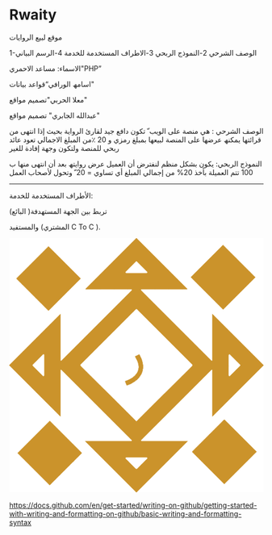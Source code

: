 # Rwaity
موقع لبيع الروايات

1-الوصف الشرحي
2-النموذج الربحي
3-الاطراف المستخدمة للخدمة
4-الرسم البیاني



الاسماء:
مساعد الاحمري"PHP”

اسامھ الورافي“قواعد بیانات"

معلا الحربي"تصمیم مواقع"

عبدالله الجابري" تصمیم مواقع" 


الوصف الشرحي :
ھي منصة على الویب ّ تكون دافع جید لقارئ الروایة
بحیث إذا انتھى من قرائتھا یمكنھ عرضھا على المنصة
 لبیعھا بمبلغ رمزي
و 20 ٪من المبلغ الاجمالي تعود عائد
ربحي للمنصة ولتكون وجھة إفادة للغیر


 النموذج الربحي:
یكون بشكل منظم لنفترض أن العمیل عرض روایتھ
بعد أن انتھى منھا ب 100 تتم العمیلة بأخذ 20%
من إجمالي المبلغ أي تساوي = 20 
ّ وتحول لأصحاب العمل


 __________
 الأطراف المستخدمة للخدمة:
 
تربط بین الجھة المستھدفة( البائع)

والمستفید (المشتري C To C ).




![This is an image](https://github.com/O115sama/Rwaity/blob/main/resources/Img/logo.jpg?raw=true)




https://docs.github.com/en/get-started/writing-on-github/getting-started-with-writing-and-formatting-on-github/basic-writing-and-formatting-syntax
